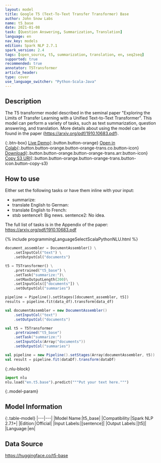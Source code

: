 ```yaml
---
layout: model
title: Google T5 (Text-To-Text Transfer Transformer) Base
author: John Snow Labs
name: t5_base
date: 2021-01-08
task: [Question Answering, Summarization, Translation]
language: en
nav_key: models
edition: Spark NLP 2.7.1
spark_version: 2.4
tags: [open_source, t5, summarization, translation, en, seq2seq]
supported: true
recommended: true
annotator: T5Transformer
article_header:
type: cover
use_language_switcher: "Python-Scala-Java"
---
```


## Description

The T5 transformer model described in the seminal paper "Exploring the Limits of Transfer Learning with a Unified Text-to-Text Transformer". This model can perform a variety of tasks, such as text summarization, question answering, and translation. More details about using the model can be found in the paper (https://arxiv.org/pdf/1910.10683.pdf).


{:.btn-box}
[Live Demo](https://demo.johnsnowlabs.com/public/T5TRANSFORMER/){:.button.button-orange}
[Open in Colab](https://colab.research.google.com/github/JohnSnowLabs/spark-nlp-workshop/blob/master/tutorials/streamlit_notebooks/T5TRANSFORMER.ipynb){:.button.button-orange.button-orange-trans.co.button-icon}
[Download](https://s3.amazonaws.com/auxdata.johnsnowlabs.com/public/models/t5_base_en_2.7.1_2.4_1610133506835.zip){:.button.button-orange.button-orange-trans.arr.button-icon}
[Copy S3 URI](s3://auxdata.johnsnowlabs.com/public/models/t5_base_en_2.7.1_2.4_1610133506835.zip){:.button.button-orange.button-orange-trans.button-icon.button-copy-s3}

## How to use

Either set the following tasks or have them inline with your input:

- summarize:
- translate English to German:
- translate English to French:
- stsb sentence1: Big news. sentence2: No idea.

The full list of tasks is in the Appendix of the paper: https://arxiv.org/pdf/1910.10683.pdf

<div class="tabs-box" markdown="1">
{% include programmingLanguageSelectScalaPythonNLU.html %}

```python
document_assembler = DocumentAssembler() \
    .setInputCol("text") \
    .setOutputCol("documents")

t5 = T5Transformer() \
    .pretrained("t5_base") \
    .setTask("summarize:")\
    .setMaxOutputLength(200)\
    .setInputCols(["documents"]) \
    .setOutputCol("summaries")

pipeline = Pipeline().setStages([document_assembler, t5])
results = pipeline.fit(data_df).transform(data_df)

```
```scala
val documentAssembler = new DocumentAssembler()
    .setInputCol("text")
    .setOutputCol("documents")

val t5 = T5Transformer
    .pretrained("t5_base")
    .setTask("summarize:")
    .setInputCols(Array("documents"))
    .setOutputCol("summaries")

val pipeline = new Pipeline().setStages(Array(documentAssembler, t5))
val result = pipeline.fit(dataDf).transform(dataDf)

```


{:.nlu-block}
```python
import nlu
nlu.load("en.t5.base").predict("""Put your text here.""")
```

</div>

{:.model-param}
## Model Information

{:.table-model}
|---|---|
|Model Name:|t5_base|
|Compatibility:|Spark NLP 2.7.1+|
|Edition:|Official|
|Input Labels:|[sentence]|
|Output Labels:|[t5]|
|Language:|en|

## Data Source

https://huggingface.co/t5-base